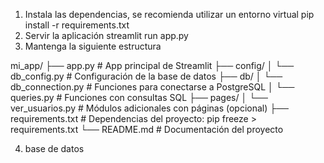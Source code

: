 1. Instala las dependencias, se recomienda utilizar un entorno virtual
    pip install -r requirements.txt
2. Servir la aplicación 
    streamlit run app.py
3. Mantenga la siguiente estructura

mi_app/
├── app.py                      # App principal de Streamlit
├── config/
│   └── db_config.py            # Configuración de la base de datos
├── db/
│   └── db_connection.py        # Funciones para conectarse a PostgreSQL
│   └── queries.py              # Funciones con consultas SQL
├── pages/
│   └── ver_usuarios.py         # Módulos adicionales con páginas (opcional)
├── requirements.txt            # Dependencias del proyecto: pip freeze > requirements.txt
└── README.md                   # Documentación del proyecto
    
4. base de datos